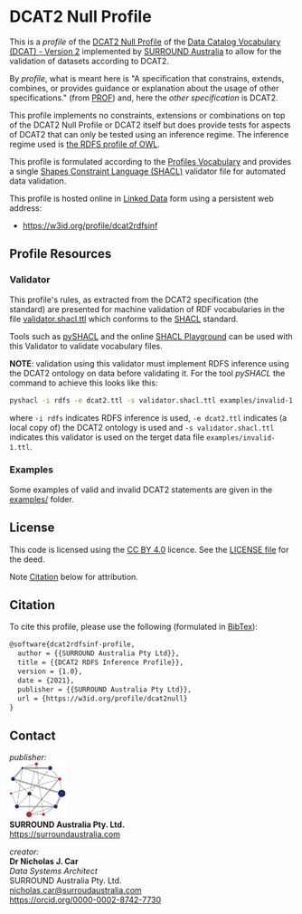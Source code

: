 # DCAT2 Null Profile
This is a *profile* of the [DCAT2 Null Profile](https://w3id.org/profile/dcat2null) of the [Data Catalog Vocabulary (DCAT) - Version 2](https://www.w3.org/TR/vocab-dcat/) implemented by [SURROUND Australia](https://surroundaustralia.com) to allow for the validation of datasets according to DCAT2.

By *profile*, what is meant here is "A specification that constrains, extends, combines, or provides guidance or explanation about the usage of other specifications." (from [PROF](https://www.w3.org/TR/dx-prof/#definitions)) and, here the *other specification* is DCAT2.

This profile implements no constraints, extensions or combinations on top of the DCAT2 Null Profile or DCAT2 itself but does provide tests for aspects of DCAT2 that can only be tested using an inference regime. The inference regime used is [the RDFS profile of OWL](http://www.w3.org/TR/owl2-rdf-based-semantics/).

This profile is formulated according to the [Profiles Vocabulary](https://www.w3.org/TR/dx-prof/) and provides a single [Shapes Constraint Language (SHACL)](https://www.w3.org/TR/shacl/) validator file for automated data validation.

This profile is hosted online in [Linked Data](https://www.w3.org/standards/semanticweb/data) form using a persistent web address:

* <https://w3id.org/profile/dcat2rdfsinf>


## Profile Resources

### Validator
This profile's rules, as extracted from the DCAT2 specification (the standard) are presented for machine validation of RDF vocabularies in the file [validator.shacl.ttl](validator.shacl.ttl) which conforms to the [SHACL](https://www.w3.org/TR/shacl/) standard.

Tools such as [pySHACL](https://github.com/RDFLib/pySHACL) and the online [SHACL Playground](https://shacl.org/playground/) can be used with this Validator to validate vocabulary files.

**NOTE**: validation using this validator must implement RDFS inference using the DCAT2 ontology on data before validating it. For the tool _pySHACL_ the command to achieve this looks like this:

```bash
pyshacl -i rdfs -e dcat2.ttl -s validator.shacl.ttl examples/invalid-1.ttl
```
where `-i rdfs` indicates RDFS inference is used, `-e dcat2.ttl` indicates (a local copy of) the DCAT2 ontology is used and `-s validator.shacl.ttl` indicates this validator is used on the terget data file `examples/invalid-1.ttl`.

### Examples
Some examples of valid and invalid DCAT2 statements are given in the [examples/](examples/) folder.


## License  
This code is licensed using the [CC BY 4.0](https://creativecommons.org/licenses/by/4.0/) licence. See the [LICENSE file](LICENSE) for the deed. 

Note [Citation](#citation) below for attribution.


## Citation
To cite this profile, please use the following (formulated in [BibTex](http://www.bibtex.org/)):

```
@software{dcat2rdfsinf-profile,
  author = {{SURROUND Australia Pty Ltd}},
  title = {{DCAT2 RDFS Inference Profile}},
  version = {1.0},
  date = {2021},
  publisher = {{SURROUND Australia Pty Ltd}},
  url = {https://w3id.org/profile/dcat2null}
}
``` 


## Contact
*publisher:*  
![](style/SURROUND-logo-100.png)  
**SURROUND Australia Pty. Ltd.**  
<https://surroundaustralia.com>  

*creator:*  
**Dr Nicholas J. Car**  
*Data Systems Architect*  
SURROUND Australia Pty. Ltd.  
<nicholas.car@surroudaustralia.com>  
<https://orcid.org/0000-0002-8742-7730>